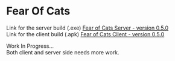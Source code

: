 # Fear Of Cats

Link for the server build (.exe) 
[Fear of Cats Server - version 0.5.0](https://drive.google.com/file/d/1zt818VwCy42sWSMWKLjg1I3Kr8JK8KJR/view?usp=sharing) <br>
Link for the client build (.apk) 
[Fear of Cats Client - version 0.5.0](https://drive.google.com/file/d/1ZbDFNBK_ROfaF1Qd5qoY4AZGde7IeIBK/view?usp=sharing)

Work In Progress...<br>
Both client and server side needs more work.


